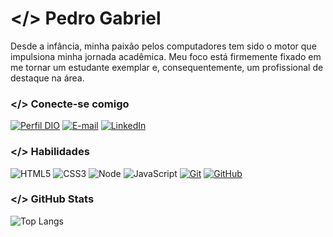 # </> Pedro Gabriel
Desde a infância, minha paixão pelos computadores tem sido o motor que impulsiona minha jornada acadêmica. Meu foco está firmemente fixado em me tornar um estudante exemplar e, consequentemente, um profissional de destaque na área.

### </> Conecte-se comigo
[![Perfil DIO](https://img.shields.io/badge/-Meu%20Perfil%20na%20DIO-30A3DC?style=for-the-badge)](https://www.dio.me/users/bielpedro300/)
[![E-mail](https://img.shields.io/badge/-Email-000?style=for-the-badge&logo=microsoft-outlook&logoColor=E94D5F)](mailto:bielpedro300@gmail.com)
[![LinkedIn](https://img.shields.io/badge/-LinkedIn-000?style=for-the-badge&logo=linkedin&logoColor=30A3DC)](https://www.linkedin.com/in/pedro-gabriel-40b0ab1a8/)


### </> Habilidades
![HTML5](https://img.shields.io/badge/HTML-239120?style=for-the-badge&logo=html5&logoColor=white)
![CSS3](https://img.shields.io/badge/CSS-239120?&style=for-the-badge&logo=css3&logoColor=white)
![Node](https://img.shields.io/badge/Node.js-43853D?style=for-the-badge&logo=node.js&logoColor=white)
![JavaScript]( 	https://img.shields.io/badge/JavaScript-F7DF1E?style=for-the-badge&logo=javascript&logoColor=black)
[![Git](https://img.shields.io/badge/Git-000?style=for-the-badge&logo=git&logoColor=E94D5F)](https://git-scm.com/doc) 
[![GitHub](https://img.shields.io/badge/GitHub-000?style=for-the-badge&logo=github&logoColor=30A3DC)](https://docs.github.com/)

### </> GitHub Stats
![Top Langs](https://github-readme-stats-git-masterrstaa-rickstaa.vercel.app/api/top-langs/?username=pedrogabriel2002&layout=compact&bg_color=000&border_color=30A3DC&title_color=E94D5F&text_color=FFF)